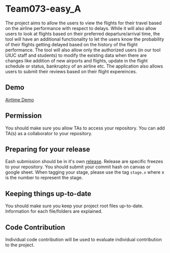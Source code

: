 # Team073-easy_A
The project aims to allow the users to view the flights for their travel based on the airline performance with respect to delays. While it will also allow users to look at flights based on their preferred departure/arrival time, the tool will have an additional functionality to let the users know the probability of their flights getting delayed based on the history of the flight performance. The tool will also allow only the authorized users (in our tool UIUC staff and students) to modify the existing data when there are changes like addition of new airports and flights, update in the flight schedule or status, bankruptcy of an airline etc. The application also allows users to submit their reviews based on their flight expereinces.

## Demo
[Airtime
Demo](https://illinois.zoom.us/rec/play/XAlQCorJkmKlZKV4nPP9Nwd9KknDPtjtwOQ9gZa9pMvZC3u-GJGsDQR09JNmX18ynWJQka5-ThwmwbYb.PDpmuh76TB24wwKn?canPlayFromShare=true&from=share_recording_detail&continueMode=true&componentName=rec-play&originRequestUrl=https%3A%2F%2Fillinois.zoom.us%2Frec%2Fshare%2F0IVA1RXp0BoT3Un6JcVq_HGP34_75MWyynx03A0Zi31BY80uwHwOOmB0YcqhJ4Yb.geMJbgZLUlZaFCER)

## Permission
You should make sure you allow TAs to access your repository. You can add TA(s) as a collaborator to your repository.

## Preparing for your release
Eash submission should be in it's own [release](https://docs.github.com/en/repositories/releasing-projects-on-github/about-releases). Release are specific freezes to your repository. You should submit your commit hash on canvas or google sheet. When tagging your stage, please use the tag `stage.x` where x is the number to represent the stage.

## Keeping things up-to-date
You should make sure you keep your project root files up-to-date. Information for each file/folders are explained.

## Code Contribution
Individual code contribution will be used to evaluate individual contribution to the project.
